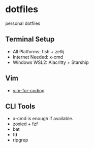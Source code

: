 # dotfiles
personal dotfiles

## Terminal Setup
- All Platforms: fish + zellij
- Internet Needed: x-cmd
- Windows WSL2: Alacritty + Starship

## Vim
- [vim-for-coding](https://github.com/Leptune/vim-for-coding)

## CLI Tools
- x-cmd is enough if available.
- zoxied + fzf
- bat
- fd
- ripgrep
